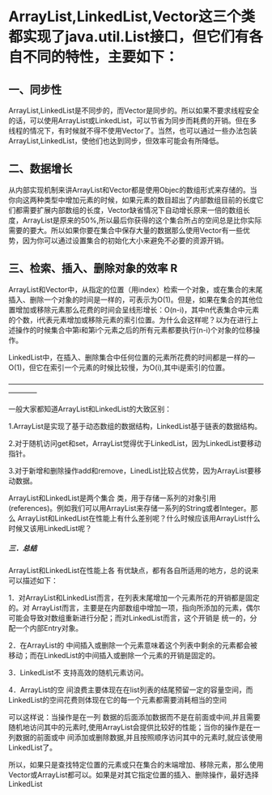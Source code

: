 # ArrayList,LinkedList,Vector这三个类都实现了java.util.List接口，但它们有各自不同的特性，主要如下： 

## 一、同步性 

ArrayList,LinkedList是不同步的，而Vector是同步的。所以如果不要求线程安全的话，可以使用ArrayList或LinkedList，可以节省为同步而耗费的开销。但在多线程的情况下，有时候就不得不使用Vector了。当然，也可以通过一些办法包装ArrayList,LinkedList，使他们也达到同步，但效率可能会有所降低。 

## 二、数据增长 

从内部实现机制来讲ArrayList和Vector都是使用Objec的数组形式来存储的。当你向这两种类型中增加元素的时候，如果元素的数目超出了内部数组目前的长度它们都需要扩展内部数组的长度，Vector缺省情况下自动增长原来一倍的数组长度，ArrayList是原来的50%,所以最后你获得的这个集合所占的空间总是比你实际需要的要大。所以如果你要在集合中保存大量的数据那么使用Vector有一些优势，因为你可以通过设置集合的初始化大小来避免不必要的资源开销。 

## 三、检索、插入、删除对象的效率 R

ArrayList和Vector中，从指定的位置（用index）检索一个对象，或在集合的末尾插入、删除一个对象的时间是一样的，可表示为O(1)。但是，如果在集合的其他位置增加或移除元素那么花费的时间会呈线形增长：O(n-i)，其中n代表集合中元素的个数，i代表元素增加或移除元素的索引位置。为什么会这样呢？以为在进行上述操作的时候集合中第i和第i个元素之后的所有元素都要执行(n-i)个对象的位移操作。 

LinkedList中，在插入、删除集合中任何位置的元素所花费的时间都是一样的—O(1)，但它在索引一个元素的时候比较慢，为O(i),其中i是索引的位置。 

———————————————————————————————————————— 

一般大家都知道ArrayList和LinkedList的大致区别： 

​     1.ArrayList是实现了基于动态数组的数据结构，LinkedList基于链表的数据结构。 

​     2.对于随机访问get和set，ArrayList觉得优于LinkedList，因为LinkedList要移动指针。 

​     3.对于新增和删除操作add和remove，LinedList比较占优势，因为ArrayList要移动数据。 

ArrayList和LinkedList是两个集合 类，用于存储一系列的对象引用(references)。例如我们可以用ArrayList来存储一系列的String或者Integer。那么 ArrayList和LinkedList在性能上有什么差别呢？什么时候应该用ArrayList什么时候又该用LinkedList呢？ 

##### 三．总结 

ArrayList和LinkedList在性能上各 有优缺点，都有各自所适用的地方，总的说来可以描述如下： 

1．对ArrayList和LinkedList而言，在列表末尾增加一个元素所花的开销都是固定的。对 ArrayList而言，主要是在内部数组中增加一项，指向所添加的元素，偶尔可能会导致对数组重新进行分配；而对LinkedList而言，这个开销是 统一的，分配一个内部Entry对象。 

2．在ArrayList的 中间插入或删除一个元素意味着这个列表中剩余的元素都会被移动；而在LinkedList的中间插入或删除一个元素的开销是固定的。 

3．LinkedList不 支持高效的随机元素访问。 

4．ArrayList的空 间浪费主要体现在在list列表的结尾预留一定的容量空间，而LinkedList的空间花费则体现在它的每一个元素都需要消耗相当的空间 

可以这样说：当操作是在一列 数据的后面添加数据而不是在前面或中间,并且需要随机地访问其中的元素时,使用ArrayList会提供比较好的性能；当你的操作是在一列数据的前面或中 间添加或删除数据,并且按照顺序访问其中的元素时,就应该使用LinkedList了。 

所以，如果只是查找特定位置的元素或只在集合的末端增加、移除元素，那么使用Vector或ArrayList都可以。如果是对其它指定位置的插入、删除操作，最好选择LinkedList